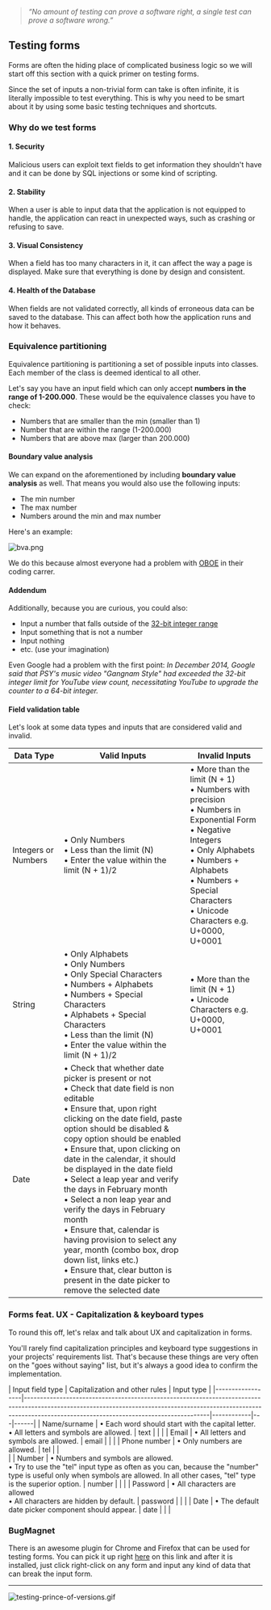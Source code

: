 > *“No amount of testing can prove a software right, a single test can prove a software wrong.”*

## Testing forms

Forms are often the hiding place of complicated business logic so we will start off this section with a quick primer on testing forms.

Since the set of inputs a non-trivial form can take is often infinite, it is literally impossible to test everything. This is why you need to be smart about it by using some basic testing techniques and shortcuts.

### Why do we test forms

#### 1. Security

Malicious users can exploit text fields to get information they shouldn't have and it can be done by SQL injections or some kind of scripting. 

#### 2. Stability

When a user is able to input data that the application is not equipped to handle, the application can react in unexpected ways, such as crashing or refusing to save.

#### 3. Visual Consistency

When a field has too many characters in it, it can affect the way a page is displayed. Make sure that everything is done by design and consistent. 

#### 4. Health of the Database

When fields are not validated correctly, all kinds of erroneous data can be saved to the database.  This can affect both how the application runs and how it behaves.

### Equivalence partitioning

Equivalence partitioning is partitioning a set of possible inputs into classes. Each member of the class is deemed identical to all other.

Let's say you have an input field which can only accept **numbers in the range of 1-200.000**. These would be the equivalence classes you have to check:

- Numbers that are smaller than the min (smaller than 1)
- Number that are within the range (1-200.000)
- Numbers that are above max (larger than 200.000)

#### Boundary value analysis
We can expand on the aforementioned by including **boundary value analysis** as well. That means you would also use the following inputs:

- The min number
- The max number
- Numbers around the min and max number

Here's an example:

![bva.png](/img/bva.png)

We do this because almost everyone had a problem with [OBOE](https://en.wikipedia.org/wiki/Off-by-one_error) in their coding carrer.

#### Addendum
Additionally, because you are curious, you could also:

- Input a number that falls outside of the [32-bit integer range](https://en.wikipedia.org/wiki/2,147,483,647)
- Input something that is not a number
- Input nothing
- etc. (use your imagination)

Even Google had a problem with the first point:
*In December 2014, Google said that PSY's music video "Gangnam Style" had exceeded the 32-bit integer limit for YouTube view count, necessitating YouTube to upgrade the counter to a 64-bit integer.*


#### Field validation table

Let's look at some data types and inputs that are considered valid and invalid.

| Data Type           | Valid Inputs                                                                                                                                                                                                                                                                                                                                                                                                                                                                                                                                                                                                                                                       | Invalid Inputs                                                                                                                                                                                                                               
|---------------------|--------------------------------------------------------------------------------------------------------------------------------------------------------------------------------------------------------------------------------------------------------------------------------------------------------------------------------------------------------------------------------------------------------------------------------------------------------------------------------------------------------------------------------------------------------------------------------------------------------------------------------------------------------------------|----------------------------------------------------------------------------------------------------------------------------------------------------------------------------------------------------------------------------------------------|
| Integers or Numbers | • Only Numbers<br>• Less than the limit (N)<br>• Enter the value within the limit (N + 1)/2                                                                                                                                                                                                                                                                                                                                                                                                                                                                                                                                                                         | • More than the limit (N + 1)<br>• Numbers with precision<br>• Numbers in Exponential Form<br>• Negative Integers<br>• Only Alphabets<br>• Numbers + Alphabets<br>• Numbers + Special Characters<br>• Unicode Characters e.g. U+0000, U+0001 |
| String              | • Only Alphabets<br>• Only Numbers<br>• Only Special Characters<br>• Numbers + Alphabets<br>• Numbers + Special Characters<br>• Alphabets + Special Characters<br>• Less than the limit (N)<br>• Enter the value within the limit (N + 1)/2                                                                                                                                                                                                                                                                                                                                                                                                                        | • More than the limit (N + 1)<br>• Unicode Characters e.g. U+0000, U+0001                                                                                                                                                                       
| Date                | • Check that whether date picker is present or not<br>• Check that date field is non editable<br>• Ensure that, upon right clicking on the date field, paste option should be disabled & copy option should be enabled<br>• Ensure that, upon clicking on date in the calendar, it should be displayed in the date field<br>• Select a leap year and verify the days in February month<br>• Select a non leap year and verify the days in February month<br>• Ensure that, calendar is having provision to select any year, month (combo box, drop down list, links etc.)<br>• Ensure that, clear button is present in the date picker to remove the selected date|                                                                                                                                                                                                                   


### Forms feat. UX - Capitalization & keyboard types

To round this off, let's relax and talk about UX and capitalization in forms.

You'll rarely find capitalization principles and keyboard type suggestions in your projects' requirements list. That's because these things are very often on the "goes without saying" list, but it's always a good idea to confirm the implementation.


| Input field type | Capitalization and other rules                                                                                                                                                                                      | Input type |
|------------------|---------------------------------------------------------------------------------------------------------------------------------------------------------------------------------------------------------------------|------------|---|------|
| Name/surname     | • Each word should start with the capital letter.<br>• All letters and symbols are allowed.                                                                                                                      | text       |   |      |
| Email            | • All letters and symbols are allowed.                                                                                       | email      |   |      |
| Phone number     | • Only numbers are allowed.                                                                                                                                                                                          | tel        |   | <br> |
| Number           | • Numbers and symbols are allowed.<br>• Try to use the "tel" input type as often as you can, because the "number" type is useful only when symbols are allowed. In all other cases, "tel" type is the superior option. | number     |   |      |
| Password         | • All characters are allowed<br>• All characters are hidden by default.                                                                                      | password   |   |      |
| Date             | • The default date picker component should appear.                                                                                                                                                                   | date       |   |      |


### BugMagnet 

There is an awesome plugin for Chrome and Firefox that can be used for testing forms. You can pick it up right [here](https://bugmagnet.org/) on this link and after it is installed, just click right-click on any form and input any kind of data that can break the input form. 

---

![testing-prince-of-versions.gif](/img/testing-prince-of-versions.gif)
